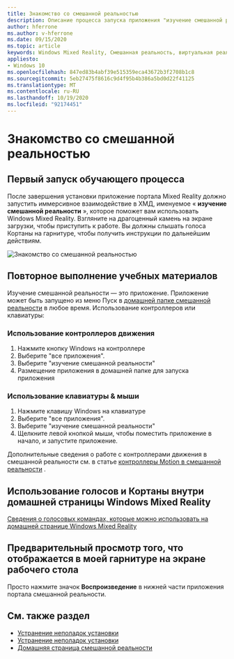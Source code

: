 ```yaml
---
title: Знакомство со смешанной реальностью
description: Описание процесса запуска приложения "изучение смешанной реальности", в котором рассказывается, как использовать и перемещаться по Windows Mixed Reality.
author: hferrone
ms.author: v-hferrone
ms.date: 09/15/2020
ms.topic: article
keywords: Windows Mixed Reality, Смешанная реальность, виртуальная реальность, VR, MR, руководство, начало работы
appliesto:
- Windows 10
ms.openlocfilehash: 847ed83b4abf39e515359eca43672b3f2708b1c8
ms.sourcegitcommit: 5eb27475f8616c9d4f95b4b386a5bd0d22f41125
ms.translationtype: MT
ms.contentlocale: ru-RU
ms.lasthandoff: 10/19/2020
ms.locfileid: "92174451"
---
```

# <a name="learn-mixed-reality"></a>Знакомство со смешанной реальностью

## <a name="running-the-learning-experience-for-the-first-time"></a>Первый запуск обучающего процесса

После завершения установки приложение портала Mixed Reality должно запустить иммерсивное взаимодействие в ХМД, именуемое « **изучение смешанной реальности** », которое поможет вам использовать Windows Mixed Reality. Взгляните на драгоценный камень на экране загрузки, чтобы приступить к работе. Вы должны слышать голоса Кортаны на гарнитуре, чтобы получить инструкции по дальнейшим действиям.

![Знакомство со смешанной реальностью](images/file-learnmixedrealitystart.png)

## <a name="re-run-the-learning-experience"></a>Повторное выполнение учебных материалов

Изучение смешанной реальности — это приложение. Приложение может быть запущено из меню Пуск в [домашней папке смешанной реальности](your-mixed-reality-home.md) в любое время. Использование контроллеров или клавиатуры:

### <a name="use-your-motion-controllers"></a>Использование контроллеров движения

1. Нажмите кнопку Windows на контроллере
2. Выберите "все приложения".
3. Выберите "изучение смешанной реальности"
4. Размещение приложения в домашней папке для запуска приложения

### <a name="use-your-mouse--keyboard"></a>Использование клавиатуры & мыши

1. Нажмите клавишу Windows на клавиатуре
2. Выберите "все приложения".
3. Выберите "изучение смешанной реальности"
4. Щелкните левой кнопкой мыши, чтобы поместить приложение в начало, и запустите приложение.

Дополнительные сведения о работе с контроллерами движения в смешанной реальности см. в статье [контроллеры Motion в смешанной реальности](controllers-in-wmr.md) .

## <a name="use-voice-commands-and-cortana-inside-of-the-windows-mixed-reality-home"></a>Использование голосов и Кортаны внутри домашней страницы Windows Mixed Reality

[Сведения о голосовых командах, которые можно использовать на домашней странице Windows Mixed Reality](https://support.microsoft.com/en-us/help/4041322/windows-10-speech-in-windows-mixed-reality)

## <a name="show-a-preview-of-what-im-seeing-in-my-headset-on-my-desktops-screen"></a>Предварительный просмотр того, что отображается в моей гарнитуре на экране рабочего стола

Просто нажмите значок **Воспроизведение** в нижней части приложения портала смешанной реальности.

## <a name="see-also"></a>См. также раздел

* [Устранение неполадок установки](installation_errors.md)
* [Устранение неполадок установки](set-up-questions.md)
* [Домашняя страница смешанной реальности](your-mixed-reality-home.md)
